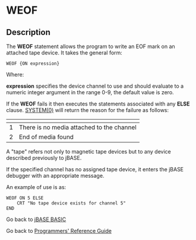 # WEOF

<PageHeader />

## Description

The **WEOF** statement allows the program to write an EOF mark on an attached tape device. It takes the general form:

```
WEOF {ON expression}
```

Where:

**expression** specifies the device channel to use and should evaluate to a numeric integer argument in the range 0-9, the default value is zero.

If the **WEOF** fails it then executes the statements associated with any **ELSE** clause. [SYSTEM(0)](./../system-functions) will return the reason for the failure as follows:

| <!----> | <!----> |
| --- | --- |
| 1 | There is no media attached to the channel |
| 2 | End of media found |

A "tape" refers not only to magnetic tape devices but to any device described previously to jBASE.

If the specified channel has no assigned tape device, it enters the jBASE debugger with an appropriate message.

An example of use is as:

```
WEOF ON 5 ELSE
    CRT "No tape device exists for channel 5"
END
```

Go back to [jBASE BASIC](./../README.md)

Go back to [Programmers' Reference Guide](./../../reference-guides/jbc/README.md)

<PageFooter />
